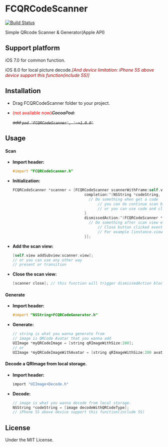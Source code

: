 # FCQRCodeScanner

[![Build Status](https://travis-ci.org/wolfcon/FCQRCodeScanner.svg)](https://travis-ci.org/wolfcon/FCQRCodeScanner)

Simple QRcode Scanner & Generator(Apple API) 

## Support platform

iOS 7.0 for common function.

iOS 8.0 for local picture decode.<font color=#990000>*[And device limitation: iPhone 5S above device support this function(include 5S)]*</font>

## Installation

- Drag FCQRCodeScanner folder to your project.
  
- <font color=#FF0000>(not available now)</font>*~~CocoaPod:~~* 
  
  *~~add `pod 'FCQRCodeScanner', '~>1.0.0'`~~*

## Usage

#### Scan


- **Import header:**
 
  ``` objective-c
  #import "FCQRCodeScanner.h"
  ```
  

- **Initialization:**

  ``` objective-c
  FCQRCodeScanner *scanner = [FCQRCodeScanner scannerWithFrame:self.view.frame
                                  completion:^(NSString *codeString, FCQRCodeScanner *instance) {
  									// Do something when get a code
                                    	// you can do continue scan by [instance startReading];
                                    	// or you can use code and close scan view by [instance close];
                                  }
                                  dismissedAction:^(FCQRCodeScanner *instance) {
                                  	// Do something after scan view exit
                                    	// Close button clicked event will trigger this block
                                    	// For example [instance.view removeFromSuperview];
                                  }];
  ```
  
- **Add the scan view:**
  
  ``` objective-c
  [self.view addSubview:scanner.view];
  // or you can use any other way
  // present or transition
  ```
  
- **Close the scan view:**
  
  ``` objective-c
  [scanner close]; // this function will trigger dismissedAction block.
  ```



#### Generate



- **Import header:**
  
  ``` objective-c
  #import "NSString+FCQRCodeGenerator.h"
  ```
  
- **Generate:**

   ``` objective-c
  // string is what you wanna generate from
  // image is QRCode Avatar that you wanna add
  UIImage *myQRCodeImage = [string qRImageWithSize:200]; 
  // or
  UIImage *myQRCodeImageWithAvatar = [string qRImageWithSize:200 avatar:image];
  ```



#### Decode a QRImage from local storage.


- **Import header:**
  
  ``` objective-c
  import "UIImage+Decode.h"
  ```
  
- **Decode:**
  ```objective-c
  // image is what you wanna decode from local storage.
  NSString *codeString = [image decodeWithQRCodeType];
  // iPhone 5S above device support this function(include 5S)
  ```
  



## License

Under the MIT License.